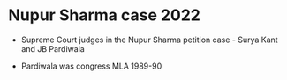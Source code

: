 # Nupur Sharma case 2022

* Supreme Court judges in the Nupur Sharma petition case -
Surya Kant and JB Pardiwala

* Pardiwala was congress MLA 1989-90